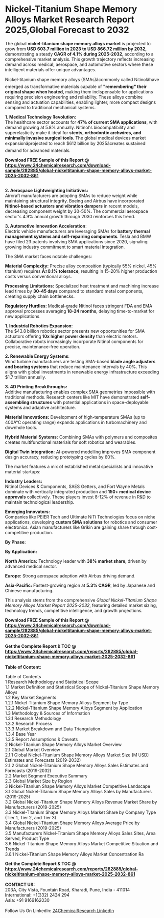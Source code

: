 <h1>Nickel-Titanium Shape Memory Alloys Market Research Report 2025,Global Forecast to 2032</h1><p>The global <strong>nickel-titanium shape memory alloys market</strong> is projected to grow from <strong>USD 603.7 million in 2023 to USD 866.72 million by 2032</strong>, demonstrating a steady <strong>CAGR of 4.1% during 2025-2032</strong>, according to a comprehensive market analysis. This growth trajectory reflects increasing demand across medical, aerospace, and automotive sectors where these intelligent materials offer unique advantages.</p><p>Nickel-titanium shape memory alloys (SMAs)âcommonly called Nitinolâhave emerged as transformative materials capable of <strong>"remembering" their original shape when heated</strong>, making them indispensable for applications requiring precision engineering and reliability. These alloys combine sensing and actuation capabilities, enabling lighter, more compact designs compared to traditional mechanical systems.</p><p><strong>1. Medical Technology Revolution:</strong><br>
The healthcare sector accounts for <strong>47% of current SMA applications</strong>, with demand growing at 5.8% annually. Nitinol's biocompatibility and superelasticity make it ideal for <strong>stents, orthodontic archwires, and minimally invasive surgical tools</strong>. The global medical devices market expansionâprojected to reach $612 billion by 2025âcreates sustained demand for advanced materials.</p><div><b>Download FREE Sample of this Report @ 
            <a href="https://www.24chemicalresearch.com/download-sample/282885/global-nickeltitanium-shape-memory-alloys-market-2025-2032-861">
            https://www.24chemicalresearch.com/download-sample/282885/global-nickeltitanium-shape-memory-alloys-market-2025-2032-861</a></b></div><br><p><strong>2. Aerospace Lightweighting Initiatives:</strong><br>
Aircraft manufacturers are adopting SMAs to reduce weight while maintaining structural integrity. Boeing and Airbus have incorporated <strong>Nitinol-based actuators and vibration dampers</strong> in recent models, decreasing component weight by 30-50%. The commercial aerospace sector's 4.9% annual growth through 2030 reinforces this trend.</p><p><strong>3. Automotive Innovation Acceleration:</strong><br>
Electric vehicle manufacturers are leveraging SMAs for <strong>battery thermal management systems and self-repairing components</strong>. Tesla and BMW have filed 23 patents involving SMA applications since 2020, signaling growing industry commitment to smart material integration.</p><p>The SMA market faces notable challenges:</p><p><strong>Material Complexity:</strong> Precise alloy composition (typically 55% nickel, 45% titanium) requires <strong>Â±0.1% tolerance</strong>, resulting in 15-20% higher production costs versus conventional alloys.</p><p><strong>Processing Limitations:</strong> Specialized heat treatment and machining increase lead times by <strong>30-45 days</strong> compared to standard metal components, creating supply chain bottlenecks.</p><p><strong>Regulatory Hurdles:</strong> Medical-grade Nitinol faces stringent FDA and EMA approval processes averaging <strong>18-24 months</strong>, delaying time-to-market for new applications.</p><p><strong>1. Industrial Robotics Expansion:</strong><br>
The $43.8 billion robotics sector presents new opportunities for SMA actuators offering <strong>10x higher power density</strong> than electric motors. Collaborative robots increasingly incorporate Nitinol components for precise, maintenance-free operation.</p><p><strong>2. Renewable Energy Systems:</strong><br>
Wind turbine manufacturers are testing SMA-based <strong>blade angle adjusters and bearing systems</strong> that reduce maintenance intervals by 40%. This aligns with global investments in renewable energy infrastructure exceeding $1.7 trillion annually.</p><p><strong>3. 4D Printing Breakthroughs:</strong><br>
Additive manufacturing enables complex SMA geometries impossible with traditional methods. Research centers like MIT have demonstrated <strong>self-assembling structures</strong> with potential applications in space-deployable systems and adaptive architecture.</p><p><strong>Material Innovations:</strong> Development of high-temperature SMAs (up to 400Â°C operating range) expands applications in turbomachinery and downhole tools.</p><p><strong>Hybrid Material Systems:</strong> Combining SMAs with polymers and composites creates multifunctional materials for soft robotics and wearables.</p><p><strong>Digital Twin Integration:</strong> AI-powered modelling improves SMA component design accuracy, reducing prototyping cycles by 60%.</p><p>The market features a mix of established metal specialists and innovative material startups:</p><p><strong>Industry Leaders:</strong><br>
Nitinol Devices &amp; Components, SAES Getters, and Fort Wayne Metals dominate with vertically integrated production and <strong>150+ medical device approvals</strong> collectively. These players invest 8-12% of revenue in R&amp;D to maintain technological leadership.</p><p><strong>Emerging Innovators:</strong><br>
Companies like PEIER Tech and Ultimate NiTi Technologies focus on niche applications, developing <strong>custom SMA solutions</strong> for robotics and consumer electronics. Asian manufacturers like Grikin are gaining share through cost-competitive production.</p><p><strong>By Phase:</strong></p><p><strong>By Application:</strong></p><p><strong>North America:</strong> Technology leader with <strong>38% market share</strong>, driven by advanced medical sector.</p><p><strong>Europe:</strong> Strong aerospace adoption with Airbus driving demand.</p><p><strong>Asia-Pacific:</strong> Fastest-growing region at <strong>5.3% CAGR</strong>, led by Japanese and Chinese manufacturing.</p><p>This analysis stems from the comprehensive <em>Global Nickel-Titanium Shape Memory Alloys Market Report 2025-2032</em>, featuring detailed market sizing, technology trends, competitive intelligence, and growth projections.</p><div><b>Download FREE Sample of this Report @ 
            <a href="https://www.24chemicalresearch.com/download-sample/282885/global-nickeltitanium-shape-memory-alloys-market-2025-2032-861">
            https://www.24chemicalresearch.com/download-sample/282885/global-nickeltitanium-shape-memory-alloys-market-2025-2032-861</a></b></div><br><div><b>Get the Complete Report & TOC @ 
            <a href="https://www.24chemicalresearch.com/reports/282885/global-nickeltitanium-shape-memory-alloys-market-2025-2032-861">
            https://www.24chemicalresearch.com/reports/282885/global-nickeltitanium-shape-memory-alloys-market-2025-2032-861</a></b></div><br>
            <b>Table of Content:</b><p>Table of Contents<br />
1 Research Methodology and Statistical Scope<br />
1.1 Market Definition and Statistical Scope of Nickel-Titanium Shape Memory Alloys<br />
1.2 Key Market Segments<br />
1.2.1 Nickel-Titanium Shape Memory Alloys Segment by Type<br />
1.2.2 Nickel-Titanium Shape Memory Alloys Segment by Application<br />
1.3 Methodology & Sources of Information<br />
1.3.1 Research Methodology<br />
1.3.2 Research Process<br />
1.3.3 Market Breakdown and Data Triangulation<br />
1.3.4 Base Year<br />
1.3.5 Report Assumptions & Caveats<br />
2 Nickel-Titanium Shape Memory Alloys Market Overview<br />
2.1 Global Market Overview<br />
2.1.1 Global Nickel-Titanium Shape Memory Alloys Market Size (M USD) Estimates and Forecasts (2019-2032)<br />
2.1.2 Global Nickel-Titanium Shape Memory Alloys Sales Estimates and Forecasts (2019-2032)<br />
2.2 Market Segment Executive Summary<br />
2.3 Global Market Size by Region<br />
3 Nickel-Titanium Shape Memory Alloys Market Competitive Landscape<br />
3.1 Global Nickel-Titanium Shape Memory Alloys Sales by Manufacturers (2019-2025)<br />
3.2 Global Nickel-Titanium Shape Memory Alloys Revenue Market Share by Manufacturers (2019-2025)<br />
3.3 Nickel-Titanium Shape Memory Alloys Market Share by Company Type (Tier 1, Tier 2, and Tier 3)<br />
3.4 Global Nickel-Titanium Shape Memory Alloys Average Price by Manufacturers (2019-2025)<br />
3.5 Manufacturers Nickel-Titanium Shape Memory Alloys Sales Sites, Area Served, Product Type<br />
3.6 Nickel-Titanium Shape Memory Alloys Market Competitive Situation and Trends<br />
3.6.1 Nickel-Titanium Shape Memory Alloys Market Concentration Ra</p><div><b>Get the Complete Report & TOC @ 
            <a href="https://www.24chemicalresearch.com/reports/282885/global-nickeltitanium-shape-memory-alloys-market-2025-2032-861">
            https://www.24chemicalresearch.com/reports/282885/global-nickeltitanium-shape-memory-alloys-market-2025-2032-861</a></b></div><br><b>CONTACT US:</b><br>
            203A, City Vista, Fountain Road, Kharadi, Pune, India - 411014<br>
            International: +1(332) 2424 294<br>
            Asia: +91 9169162030 <br><br>
            Follow Us On LinkedIn: <a href="https://www.linkedin.com/company/24chemicalresearch/">24ChemicalResearch LinkedIn</a>